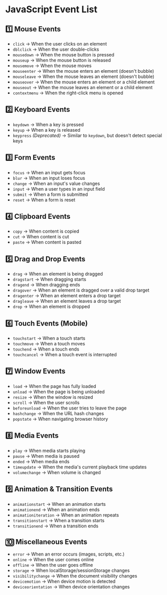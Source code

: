 
# JavaScript Event List

## 1️⃣ Mouse Events
- `click` → When the user clicks on an element  
- `dblclick` → When the user double-clicks  
- `mousedown` → When the mouse button is pressed  
- `mouseup` → When the mouse button is released  
- `mousemove` → When the mouse moves  
- `mouseenter` → When the mouse enters an element (doesn't bubble)  
- `mouseleave` → When the mouse leaves an element (doesn't bubble)  
- `mouseover` → When the mouse enters an element or a child element  
- `mouseout` → When the mouse leaves an element or a child element  
- `contextmenu` → When the right-click menu is opened  

## 2️⃣ Keyboard Events
- `keydown` → When a key is pressed  
- `keyup` → When a key is released  
- `keypress` _(Deprecated)_ → Similar to `keydown`, but doesn't detect special keys  

## 3️⃣ Form Events
- `focus` → When an input gets focus  
- `blur` → When an input loses focus  
- `change` → When an input's value changes  
- `input` → When a user types in an input field  
- `submit` → When a form is submitted  
- `reset` → When a form is reset  

## 4️⃣ Clipboard Events
- `copy` → When content is copied  
- `cut` → When content is cut  
- `paste` → When content is pasted  

## 5️⃣ Drag and Drop Events
- `drag` → When an element is being dragged  
- `dragstart` → When dragging starts  
- `dragend` → When dragging ends  
- `dragover` → When an element is dragged over a valid drop target  
- `dragenter` → When an element enters a drop target  
- `dragleave` → When an element leaves a drop target  
- `drop` → When an element is dropped  

## 6️⃣ Touch Events (Mobile)
- `touchstart` → When a touch starts  
- `touchmove` → When a touch moves  
- `touchend` → When a touch ends  
- `touchcancel` → When a touch event is interrupted  

## 7️⃣ Window Events
- `load` → When the page has fully loaded  
- `unload` → When the page is being unloaded  
- `resize` → When the window is resized  
- `scroll` → When the user scrolls  
- `beforeunload` → When the user tries to leave the page  
- `hashchange` → When the URL hash changes  
- `popstate` → When navigating browser history  

## 8️⃣ Media Events
- `play` → When media starts playing  
- `pause` → When media is paused  
- `ended` → When media ends  
- `timeupdate` → When the media's current playback time updates  
- `volumechange` → When volume is changed  

## 9️⃣ Animation & Transition Events
- `animationstart` → When an animation starts  
- `animationend` → When an animation ends  
- `animationiteration` → When an animation repeats  
- `transitionstart` → When a transition starts  
- `transitionend` → When a transition ends  

## 🔟 Miscellaneous Events
- `error` → When an error occurs (images, scripts, etc.)  
- `online` → When the user comes online  
- `offline` → When the user goes offline  
- `storage` → When localStorage/sessionStorage changes  
- `visibilitychange` → When the document visibility changes  
- `devicemotion` → When device motion is detected  
- `deviceorientation` → When device orientation changes  
